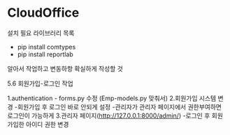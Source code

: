 # CloudOffice


설치 필요 라이브러리 목록

- pip install comtypes
- pip install reportlab



알아서 작업하고 변동하항 확실하게 작성할 것



5.6 회원가입-로그인 작업

1.authentication - forms.py 수정 (Emp-models.py 맞춰서)
2.회원가입 시스템 변경
  -회원가입 후 로그인 바로 안되게 설정
  -관리자가 관리자 페이지에서 권한부여하면 로그인이 가능하게
3.관리자 페이지(http://127.0.0.1:8000/admin/)
  -로그인 후 회원가입한 아이디 권한 변경

